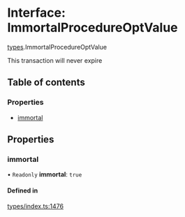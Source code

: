 # Interface: ImmortalProcedureOptValue

[types](../wiki/types).ImmortalProcedureOptValue

This transaction will never expire

## Table of contents

### Properties

- [immortal](../wiki/types.ImmortalProcedureOptValue#immortal)

## Properties

### immortal

• `Readonly` **immortal**: ``true``

#### Defined in

[types/index.ts:1476](https://github.com/PolymeshAssociation/polymesh-sdk/blob/2d3ac2ae/src/types/index.ts#L1476)
